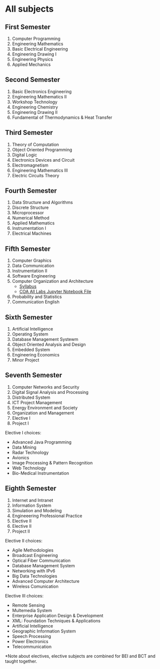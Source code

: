 # All subjects

## First Semester
1. Computer Programming
2. Engineering Mathematics
3. Basic Electrical Engineering
4. Engineering Drawing I
5. Engineering Physics
6. Applied Mechanics

## Second Semester
1. Basic Electronics Engineering
2. Engineering Mathematics II
3. Workshop Technology
4. Engineering Chemistry
5. Engineering Drawing II
6. Fundamental of Thermodynamics & Heat Transfer

## Third Semester
1. Theory of Computation
2. Object Oriented Programming
3. Digital Logic
4. Electronics Devices and Circuit
5. Electromagnetism
6. Engineering Mathematics III
7. Electric Circuits Theory

## Fourth Semester
1. Data Structure and Algorithms
2. Discrete Structure
3. Microprocessor
4. Numerical Method
5. Applied Mathematics
6. Instrumentation I
7. Electrical Machines

## Fifth Semester
1. Computer Graphics
2. Data Communication
3. Instrumentation II
4. Software Engineering
5. Computer Organization and Architecture
    * [Syllabus](../Subjects/COA/syllabus.md)
    * [COA All Labs Jupyter Notebook File](../Subjects/COA/COA_all_labs.ipynb)
6. Probability and Statistics
7. Communication English

## Sixth Semester
1. Artificial Intelligence
2. Operating System
3. Database Management Systewm
4. Object Oriented Analysis and Design
5. Embedded System
6. Engineering Economics
7. Minor Project

## Seventh Semester
1. Computer Networks and Security
2. Digital Signal Analysis and Processing
3. Distributed System
4. ICT Project Management
5. Energy Environment and Society
6. Organization and Management
7. Elective I
8. Project I

Elective I choices:
- Advanced Java Programming
- Data Mining
- Radar Technology
- Avionics
- Image Processing & Pattern Recognition
- Web Technology
- Bio-Medical Instrumentation

## Eighth Semester
1. Internet and Intranet
2. Information System
3. Simulation and Modeling
4. Engineeering Professional Practice
5. Elective II
6. Elective II
7. Project II

Elective II choices:
- Agile Methodologies
- Broadcast Engineering
- Optical Fiber Communication
- Database Management System
- Networking with IPv6
- Big Data Technologies
- Advanced Computer Architecture
- Wireless Comunication

Elective III choices:
- Remote Sensing
- Multemedia System
- Enterprise Application Design & Development
- XML: Foundation Techniques & Applications
- Artificial Intelligence
- Geographic Information System
- Speech Processing
- Power Electronics
- Telecommunication

*Note about electives, elective subjects are combined for BEI and BCT and taught together.